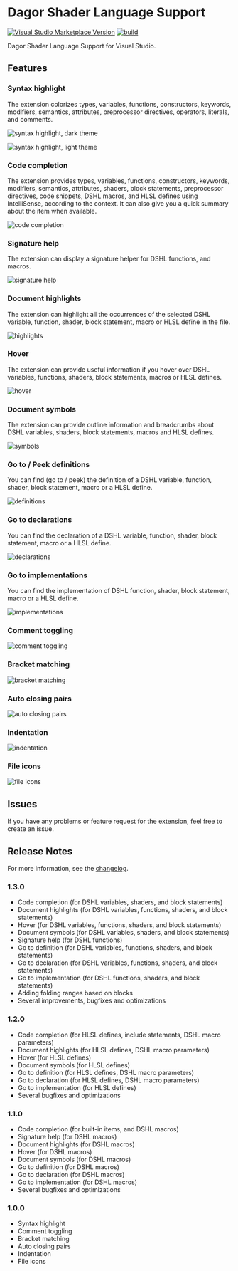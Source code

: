 # Dagor Shader Language Support

[![Visual Studio Marketplace Version](https://img.shields.io/visual-studio-marketplace/v/gaijin.GaijinDagorShaderLanguageSupportVS?color=44cc11)](https://marketplace.visualstudio.com/items?itemName=gaijin.GaijinDagorShaderLanguageSupportVS)
[![build](https://github.com/GaijinEntertainment/Dagor-Shader-Language-Support-for-Visual-Studio/actions/workflows/build.yml/badge.svg)](https://github.com/GaijinEntertainment/Dagor-Shader-Language-Support-for-Visual-Studio/actions/workflows/build.yml)

Dagor Shader Language Support for Visual Studio.

## Features

### Syntax highlight

The extension colorizes types, variables, functions, constructors, keywords, modifiers, semantics, attributes, preprocessor directives, operators, literals, and comments.

![syntax highlight, dark theme](DagorShaderLanguageSupport/Resources/Screenshots/syntax-highlight-dark.png)

![syntax highlight, light theme](DagorShaderLanguageSupport/Resources/Screenshots/syntax-highlight-light.png)

### Code completion

The extension provides types, variables, functions, constructors, keywords, modifiers, semantics, attributes, shaders, block statements, preprocessor directives, code snippets, DSHL macros, and HLSL defines using IntelliSense, according to the context. It can also give you a quick summary about the item when available.

![code completion](DagorShaderLanguageSupport/Resources/Screenshots/completion.gif)

### Signature help

The extension can display a signature helper for DSHL functions, and macros.

![signature help](DagorShaderLanguageSupport/Resources/Screenshots/signature-help.gif)

### Document highlights

The extension can highlight all the occurrences of the selected DSHL variable, function, shader, block statement, macro or HLSL define in the file.

![highlights](DagorShaderLanguageSupport/Resources/Screenshots/highlights.gif)

### Hover

The extension can provide useful information if you hover over DSHL variables, functions, shaders, block statements, macros or HLSL defines.

![hover](DagorShaderLanguageSupport/Resources/Screenshots/hover.gif)

### Document symbols

The extension can provide outline information and breadcrumbs about DSHL variables, shaders, block statements, macros and HLSL defines.

![symbols](DagorShaderLanguageSupport/Resources/Screenshots/symbols.gif)

### Go to / Peek definitions

You can find (go to / peek) the definition of a DSHL variable, function, shader, block statement, macro or a HLSL define.

![definitions](DagorShaderLanguageSupport/Resources/Screenshots/definition.gif)

### Go to declarations

You can find the declaration of a DSHL variable, function, shader, block statement, macro or a HLSL define.

![declarations](DagorShaderLanguageSupport/Resources/Screenshots/declaration.gif)

### Go to implementations

You can find the implementation of DSHL function, shader, block statement, macro or a HLSL define.

![implementations](DagorShaderLanguageSupport/Resources/Screenshots/implementation.gif)

### Comment toggling

![comment toggling](DagorShaderLanguageSupport/Resources/Screenshots/comment-toggle.gif)

### Bracket matching

![bracket matching](DagorShaderLanguageSupport/Resources/Screenshots/bracket-match.gif)

### Auto closing pairs

![auto closing pairs](DagorShaderLanguageSupport/Resources/Screenshots/auto-close.gif)

### Indentation

![indentation](DagorShaderLanguageSupport/Resources/Screenshots/indentation.gif)

### File icons

![file icons](DagorShaderLanguageSupport/Resources/Screenshots/icons.png)

## Issues

If you have any problems or feature request for the extension, feel free to create an issue.

## Release Notes

For more information, see the [changelog](CHANGELOG.md).

### 1.3.0

-   Code completion (for DSHL variables, shaders, and block statements)
-   Document highlights (for DSHL variables, functions, shaders, and block statements)
-   Hover (for DSHL variables, functions, shaders, and block statements)
-   Document symbols (for DSHL variables, shaders, and block statements)
-   Signature help (for DSHL functions)
-   Go to definition (for DSHL variables, functions, shaders, and block statements)
-   Go to declaration (for DSHL variables, functions, shaders, and block statements)
-   Go to implementation (for DSHL functions, shaders, and block statements)
-   Adding folding ranges based on blocks
-   Several improvements, bugfixes and optimizations

### 1.2.0

- Code completion (for HLSL defines, include statements, DSHL macro parameters)
- Document highlights (for HLSL defines, DSHL macro parameters)
- Hover (for HLSL defines)
- Document symbols (for HLSL defines)
- Go to definition (for HLSL defines, DSHL macro parameters)
- Go to declaration (for HLSL defines, DSHL macro parameters)
- Go to implementation (for HLSL defines)
- Several bugfixes and optimizations

### 1.1.0

- Code completion (for built-in items, and DSHL macros)
- Signature help (for DSHL macros)
- Document highlights (for DSHL macros)
- Hover (for DSHL macros)
- Document symbols (for DSHL macros)
- Go to definition (for DSHL macros)
- Go to declaration (for DSHL macros)
- Go to implementation (for DSHL macros)
- Several bugfixes and optimizations

### 1.0.0

- Syntax highlight
- Comment toggling
- Bracket matching
- Auto closing pairs
- Indentation
- File icons
